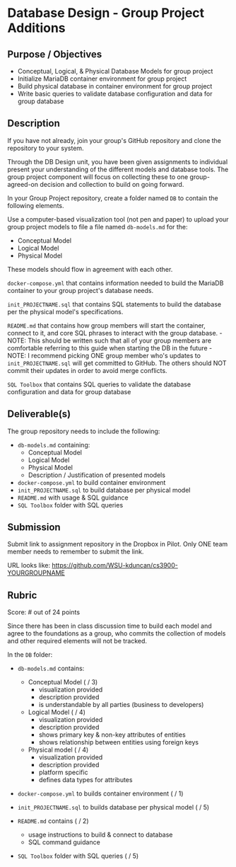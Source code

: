# Database Design - Group Project Additions

## Purpose / Objectives

- Conceptual, Logical, & Physical Database Models for group project
- Initialize MariaDB container environment for group project
- Build physical database in container environment for group project
- Write basic queries to validate database configuration and data for group database

## Description

If you have not already, join your group's GitHub repository and clone the repository to your system.

Through the DB Design unit, you have been given assignments to individual present your understanding of the different models and database tools.  The group project component will focus on collecting these to one group-agreed-on decision and collection to build on going forward.

In your Group Project repository, create a folder named `DB` to contain the following elements.

Use a computer-based visualization tool (not pen and paper) to upload your group project models to file a file named `db-models.md` for the:
- Conceptual Model
- Logical Model
- Physical Model

These models should flow in agreement with each other.

`docker-compose.yml` that contains information needed to build the MariaDB container to your group project's database needs.

`init_PROJECTNAME.sql` that contains SQL statements to build the database per the physical model's specifications.

`README.md` that contains how group members will start the container, connect to it, and core SQL phrases to interact with the group database.
    - NOTE: This should be written such that all of your group members are comfortable referring to this guide when starting the DB in the future
    - NOTE: I recommend picking ONE group member who's updates to `init_PROJECTNAME.sql` will get committed to GitHub.  The others should NOT commit their updates in order to avoid merge conflicts.

`SQL Toolbox` that contains SQL queries to validate the database configuration and data for group database

## Deliverable(s)

The group repository needs to include the following:
- `db-models.md` containing:
    - Conceptual Model
    - Logical Model
    - Physical Model
    - Description / Justification of presented models
- `docker-compose.yml` to build container environment
- `init_PROJECTNAME.sql` to build database per physical model
- `README.md` with usage & SQL guidance
- `SQL Toolbox` folder with SQL queries

## Submission

Submit link to assignment repository in the Dropbox in Pilot.  Only ONE team member needs to remember to submit the link.

URL looks like: https://github.com/WSU-kduncan/cs3900-YOURGROUPNAME

## Rubric

Score: # out of 24 points

Since there has been in class discussion time to build each model and agree to the foundations as a group, who commits the collection of models and other required elements will not be tracked.

In the `DB` folder:

- `db-models.md` contains:
    - Conceptual Model ( / 3)
        - visualization provided
        - description provided
        - is understandable by all parties (business to developers)
    - Logical Model ( / 4)
        - visualization provided
        - description provided
        - shows primary key & non-key attributes of entities
        - shows relationship between entities using foreign keys
    - Physical model ( / 4)
        - visualization provided
        - description provided
        - platform specific
        - defines data types for attributes

- `docker-compose.yml` to builds container environment ( / 1)
- `init_PROJECTNAME.sql` to builds database per physical model ( / 5)
- `README.md` contains ( / 2)
    - usage instructions to build & connect to database
    - SQL command guidance
- `SQL Toolbox` folder with SQL queries ( / 5)


